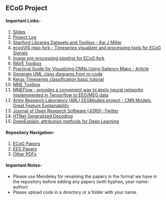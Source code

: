 ## ECoG Project

#### Important Links-

1. [Slides](https://docs.google.com/presentation/d/1ViMhu4LkrE-DLw00OM5X4YvIing8E4Vnn2hA4f8yyOo/edit?usp=sharing)
2. [Project Log](https://docs.google.com/document/d/19iwc9iRM5c6j3IXqiA_AvbKFJHVEj_C43W96V5MLQIM/edit)
3. [Stanford Libraries Datasets and Toolbox - Kai J Miller](https://searchworks.stanford.edu/view/zk881ps0522)
4. [ecogVIS repo fork - Timeseries visualizer and processing tools for ECoG Signals](https://github.com/nikhil-garg/ecogVIS)
5. [Image pre-processing pipeline for ECoG fork](https://github.com/nikhil-garg/img_pipe)
6. [RAVE Toolbox](https://openwetware.org/wiki/RAVE)
7. [Practical Guide for Visualizing CNNs Using Saliency Maps - Article](https://towardsdatascience.com/practical-guide-for-visualizing-cnns-using-saliency-maps-4d1c2e13aeca)
8. [Generate UML class diagrams from m-code](https://in.mathworks.com/matlabcentral/fileexchange/59722-m2uml)
9. [Keras Timeseries classification basic tutorial](https://github.com/keras-team/keras-io/blob/master/examples/timeseries/timeseries_classification_from_scratch.py)
10. [MNE Toolbox](https://mne.tools/stable/index.html)
11. [MNEFlow - provides a convenient way to apply neural networks implemmented in Tensorflow to EEG/MEG data](https://mneflow.readthedocs.io/en/latest/intro.html)
12. [Army Research Laboratory (ARL) EEGModels project - CNN Models, Great Feature Explainability](https://github.com/vlawhern/arl-eegmodels)
13. [Journal of Open Research Software (JORS) -Twitter](https://twitter.com/up_jors)
14. [HTNet Generalized Decoding](https://github.com/BruntonUWBio/HTNet_generalized_decoding)
15. [DeepExplain: attribution methods for Deep Learning](https://github.com/marcoancona/DeepExplain)


#### Repository Navigation-

1. [ECoG Papers](./ECoG%20papers)
2. [EEG Papers](./EEG%20papers)
3. [Other PDFs](./Others)

#### Important Notes-

- Please use Mendeley for renaming the papers in the format we have in the repository before adding any papers (with hyphen, year-name-author)
- Please upload code in a directory or a folder with your name.
